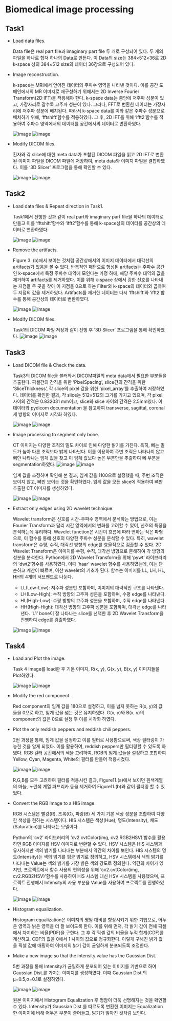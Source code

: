 # Biomedical image processing
## Task1
- Load data files.
  
  Data file은 real part file과 imaginary part file 두 개로 구성되어 있다. 두 개의 파일을 하나로 합쳐 하나의 Data로 만든다. 이 Data의 size는 384×512×36로 2D k-space 상의 384×512 size의 데이터 36장으로 구성되어 있다.

- Image reconstruction.

  k-space는 MRI에서 얻어진 데이터의 주파수 영역을 나타낸 것이다. 이를 공간 도메인에서의 MR 이미지로 재구성하기 위해서는 2D Inverse Fourier Transform(2D IFT)을 적용해야 한다.     k-space data는 중앙에 저주파 성분이 있고, 가장자리로 갈수록 고주파 성분이 있다. 그러나, FFT로 변환한 데이터는 가장자리에 저주파 성분에 배치된다. 따라서 k-space data를 이와 같은 주파수 성분으로 배치하기 위해, ‘fftshift’함수를 적용하였다. 그 후, 2D IFT를 위해 ‘ifft2’함수를 적용하여 주파수 영역에서의 데이터를 공간에서의 데이터로 변환하였다.
  
  ![image](https://github.com/user-attachments/assets/400d9767-a804-4319-b159-80b2ae39ade8)
  ![image](https://github.com/user-attachments/assets/abbfd174-198c-4cc7-b568-6510c3cacbc5)

- Modify DICOM files.

  환자와 각 slice에 대한 meta data가 포함된 DICOM 파일을 읽고 2D IFT로 변환된 이미지 파일을 DICOM 파일에 저장하여, meta data와 이미지 파일을 결합하였다. 이를 ‘3D Slicer’ 프로그램을 통해 확인할 수 있다.

  ![image](https://github.com/user-attachments/assets/80a296eb-032d-4c8b-bb83-f9dbf5a9a585)
  ![image](https://github.com/user-attachments/assets/999a0a0a-2596-4b7e-8438-da4b60b0fa16)




## Task2
- Load data files & Repeat direction in Task1.
  
  Task1에서 진행한 것과 같이 real part와 imaginary part file을 하나의 데이터로 만들고 이를 ‘fftshift’함수와 ‘ifft2’함수를 통해 k-space상의 데이터를 공간상의 데이터로 변환하였다.

  ![image](https://github.com/user-attachments/assets/449d7255-5eb7-43b8-ae67-a2b816b89891)
  ![image](https://github.com/user-attachments/assets/defb4a94-0505-471c-957a-83dcd42241f8)

- Remove the artifacts.

  Figure 3. (b)에서 보이는 것처럼 공간상에서의 이미지 데이터에서 대각선의 artifacts가 있음을 볼 수 있다. 반복적인 패턴으로 형성된 artifacts는 주파수 공간인 k-space에서 특정 주파수 대역에 모인다는 가정 하에, 해당 주파수 대역의 값을 제거하여 artifacts를 제거하였다. 이를 위해 k-space 상에서 강한 신호를 나타내는 지점들 두 곳을 찾아 이 지점을 0으로 하는 Filter와 k-space의 데이터와 곱하여 두 지점의 값을 제거하였다. Artifacts를 제거한 데이터는 다시 ‘fftshift’와 ‘ifft2’함수를 통해 공간상의 데이터로 변환하였다.
  
  ![image](https://github.com/user-attachments/assets/3bb37bbe-bcc8-4c7f-acb3-b2c108b845e1)
  ![image](https://github.com/user-attachments/assets/83f97f5f-8163-4f05-9b6c-0b399c0dad27)

- Modify DICOM files.
  
  Task1의 DICOM 파일 저장과 같이 진행 후 ‘3D Slicer’ 프로그램을 통해 확인하였다.
    ![image](https://github.com/user-attachments/assets/c85bfc2c-585a-4641-80d1-b167aa7c86fc)
    ![image](https://github.com/user-attachments/assets/d7022123-988e-441e-95fb-ee95000d1bb0)


## Task3
- Load DICOM file & Check the data.
  
    Task3의 DICOM file을 불러와서 DICOM파일의 meta data에서 필요한 부분들을 추출한다. 픽셀간의 간격을 위한 ‘PixelSpacing’, slice간의 간격을 위한 ‘SliceThickness’, 각 slice의 pixel 값을 위한 ‘pixel_array’를 추출하여 저장하였다.
데이터를 확인한 결과, 각 slice는 512×512의 크기를 가지고 있으며, 각 pixel 사이의 간격은 0.832031 mm이고, slice와 slice 사이의 간격은 2.5mm였다. 이 데이터와 pydicom documentation 을 참고하여 transverse, sagittal, coronal 세 방향의 이미지로 시각화 하였다.

  ![image](https://github.com/user-attachments/assets/451bd3db-b709-4537-a91c-dcb0c118e50a)
  ![image](https://github.com/user-attachments/assets/246e1002-1502-4b91-aa24-9bc090d97827)

- Image processing to segment only bone.

  CT 이미지는 다양한 조직의 밀도 차이로 인해 다양한 밝기를 가진다. 특히, 뼈는 밀도가 높아 다른 조직보다 밝게 나타난다. 이를 이용하여 주변 조직은 나타나지 않고 뼈만 나타나는 임계 값을 찾고 이 임계 값보다 높은 부분만을 추출하여 뼈 부분을 segmentation하였다.
  ![image](https://github.com/user-attachments/assets/1db4efcd-19e4-4a28-a396-945ce81ab0d3)
  ![image](https://github.com/user-attachments/assets/379d0af4-dabc-43df-b960-a135984261e3)

  임계 값을 조정하며 확인해 본 결과, 임계 값을 1100으로 설정했을 때, 주변 조직은 보이지 않고, 뼈만 보이는 것을 확인하였다. 임계 값을 모든 slice에 적용하여 뼈만 추출한 CT 이미지를 생성하였다.

  ![image](https://github.com/user-attachments/assets/8bf5803e-627d-4b0a-9fec-e9b9e2a7dd3d)
  ![image](https://github.com/user-attachments/assets/4278d9cf-0d0b-449d-a708-8926d4ac1e39)
- Extract only edges using 2D wavelet technique.

  Wavelet transform은 신호를 시간-주파수 영역에서 분석하는 방법으로, 이는 Fourier Transform과 달리 시간 영역에서의 변화를 고려할 수 있어, 신호의 특징을 분석하는데 유리하다. Wavelet function은 시간이 흐름에 따라 변하는 작은 파형으로, 이 함수를 통해 신호의 다양한 주파수 성분을 분석할 수 있다. 특히, wavelet transform은 수평, 수직, 대각선 방향의 edge를 효율적으로 검출할 수 있다. 
2D Wavelet Transform은 이미지를 수평, 수직, 대각선 방향으로 분해하여 각 방향의 성분을 분석한다. Python에서 2D Wavelet Transform을 위해 ‘pywt’ 라이브러리의 ‘dwt2’함수를 사용하였다. 이때 ‘haar’ wavelet 함수를 사용하였는데, 이는 단순하고 계산이 빠르며, 이산 wavelet의 기초가 된다. 함수는 이미지를 LL, LH, HL, HH의 4개의 서브밴드로 나눈다.
  - LL(Low-Low): 저주파 성분만 포함하며, 이미지의 대략적인 구조를 나타낸다.
  - LH(Low-High): 수직 방향의 고주파 성분을 포함하며, 수평 edge를 나타낸다.
  - HL(High-Low): 수평 방향의 고주파 성분을 포함하며, 수직 edge를 나타낸다.
  - HH(High-High): 대각선 방향의 고주파 성분을 포함하며, 대각선 edge를 나타낸다.
  ‘L1’ bone이 잘 나타나는 slice를 선택한 후 2D Wavelet Transform을 진행하여 edge를 검출하였다.

  ![image](https://github.com/user-attachments/assets/3b468f86-d41f-46ec-9208-c595f557372e)
  ![image](https://github.com/user-attachments/assets/fd4fc1a6-b796-4a66-9c0d-cf0616760894)
## Task4
- Load and Plot the image.

  Task 4 Image를 load한 후 기본 이미지, R(x, y), G(x, y), B(x, y) 이미지들을 Plot하였다.

   ![image](https://github.com/user-attachments/assets/c16280ba-4239-47f2-b3b4-658e4b856b6d)
   ![image](https://github.com/user-attachments/assets/8ada8e6c-09e0-4f11-b581-574d835fcbe5)
- Modify the red component.

  Red component의 임계 값을 180으로 설정하고, 이를 넘지 못하는 R(x, y)의 값들을 0으로 하고, 임계 값을 넘는 것은 유지하였다. G(x, y)와 B(x, y)의 component의 값은 0으로 설정 후 이를 시각화 하였다.
- Plot the only reddish peppers and reddish chili peppers.

  2번 과정을 통해, 임계 값을 설정하고 이를 필터로 사용함으로써, 색상 필터링이 가능한 것을 알게 되었다. 이를 활용하여, reddish peppers만 필터링할 수 있도록 하였다. RGB 컬러 공간에서의 색을 고려하여, RGB의 임계 값들을 설정하고 조합하여 Yellow, Cyan, Magenta, White의 필터를 만들어 적용시켰다.

  ![image](https://github.com/user-attachments/assets/3b4fe235-2579-4eb0-9b0f-c5c997b8679c)
  ![image](https://github.com/user-attachments/assets/82475eac-63af-452a-a870-d7f104471955)

  R,G,B를 모두 고려하여 필터를 적용시킨 결과, Figure11.(a)에서 보이던 흰색계열의 마늘, 노란색 계열 파프리카 등을 제거하여 Figure11.(b)와 같이 필터링 할 수 있었다.
- Convert the RGB image to a HIS image.

  RGB 시스템은 빨강(R), 초록(G), 파랑(B) 세 가지 기본 색상 성분을 조합하여 다양한 색상을 현하는 시스템이다. HIS 시스템은 색상(Hue), 명도(Intensity), 채도(Saturation)를 나타내는 모델이다.

  Python의 ‘cv2’ 라이브러리의 ‘cv2.cvtColor(img, cv2.RGB2HSV)’함수를 활용하면 RGB 이미지를 HSV 이미지로 변환할 수 있다. HSV 시스템은 HIS 시스템과 유사하지만 색의 밝기를 나타내는 부분에서 약간의 차이를 보인다. HIS 시스템의 명도(Intensity)는 색의 밝기를 평균 밝기로 정의하고, HSV 시스템에서 색의 밝기를 나타내는 Value는 색의 밝기를 가장 밝은 색의 강도로 정의한다. 약간의 차이가 있지만, 프로젝트에서 함수 사용의 편의성을 위해 ‘cv2.cvtColor(img, cv2.RGB2HSV)’함수를 사용하여 HIS 시스템 대신 HSV 시스템을 사용했으며, 프로젝트 진행에서 Intensity의 사용 부분을 Value를 사용하여 프로젝트를 진행하였다.

  ![image](https://github.com/user-attachments/assets/ac4a392a-cc9d-483c-955c-8ee2d6608044)
  ![image](https://github.com/user-attachments/assets/250ca82d-8a22-4c69-ba05-08cee493b6b4)

- Histogram equalization.

  Histogram equalization은 이미지의 명암 대비를 향상시키기 위한 기법으로, 어두운 영역과 밝은 영역을 더 잘 보이도록 한다. 이를 위해 먼저, 각 밝기 값이 전체 픽셀에서 차지하는 비율(PDF)을 구한다. 그 후 각 픽셀 값의 비율을 누적 합계(CDF)를 계산하고, CDF의 값을 0에서 1 사이의 값으로 정규화한다. 이렇게 구해진 밝기 값을 픽셀 값에 매핑하여 이미지의 밝기 값이 균일하게 분포되도록 조정한다.
- Make a new image so that the intensity value has the Gaussian Dist.

  5번 과정을 통해 Intensity가 균일하게 분포되어 있는 이미지를 기반으로 하여 Gaussian Dist.를 가지는 이미지를 생성하였다. 이때 Gaussian Dist.의 μ=0.5,σ=0.1로 설정하였다.

  ![image](https://github.com/user-attachments/assets/c303bceb-20c9-4c0f-961e-058c50597de0)
  ![image](https://github.com/user-attachments/assets/8a032129-72e3-48dc-a1ac-2f04c39278aa)

  원본 이미지에서 Histogram Equalization 후 명암이 더욱 선명해지는 것을 확인할 수 있다. Intensity가 Gaussian Dist.를 따르도록 변환한 이미지는 Equalization한 이미지에 비해 어두운 부분이 줄어들고, 밝기가 밝아진 것처럼 보인다.
  
  
